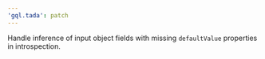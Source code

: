```yaml
---
'gql.tada': patch
---
```


Handle inference of input object fields with missing `defaultValue` properties in introspection.
